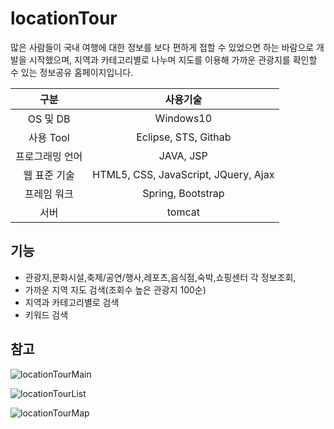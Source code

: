# locationTour

많은 사람들이 국내 여행에 대한 정보를 보다 편하게 접할 수 있었으면 하는 바람으로 개발을 시작했으며, 지역과 카테고리별로 나누며 지도를 이용해 가까운 관광지를 확인할 수 있는 정보공유 홈페이지입니다. 

|구분|사용기술|
|:------:|:------:|
|OS 및 DB|Windows10|
|사용 Tool|Eclipse, STS, Githab|
|프로그래밍 언어|JAVA, JSP|
|웹 표준 기술|HTML5, CSS, JavaScript, JQuery, Ajax|
|프레임 워크|Spring, Bootstrap|
|서버|tomcat|

## 기능
- 관광지,문화시설,축제/공연/행사,레포츠,음식점,숙박,쇼핑센터 각 정보조회,
- 가까운 지역 지도 검색(조회수 높은 관광지 100순)
- 지역과 카테고리별로 검색
- 키워드 검색

## 참고

![locationTourMain](https://user-images.githubusercontent.com/53885622/76069451-3a102c80-5fd6-11ea-84a7-d2fc4943996a.png)

![locationTourList](https://user-images.githubusercontent.com/53885622/76069954-18fc0b80-5fd7-11ea-938f-e86ddcfc2430.png)

![locationTourMap](https://user-images.githubusercontent.com/53885622/76069728-a68b2b80-5fd6-11ea-974c-f017d0b59243.png)

